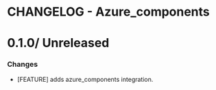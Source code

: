 # CHANGELOG - Azure_components

0.1.0/ Unreleased
==================

### Changes

* [FEATURE] adds azure_components integration.
